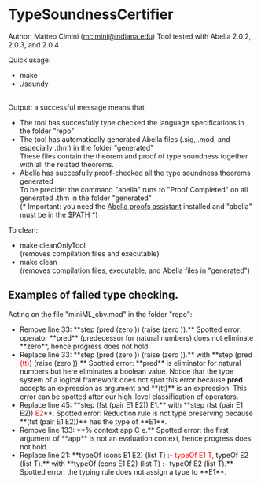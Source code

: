 # TypeSoundnessCertifier

Author: Matteo Cimini (mcimini@indiana.edu)
Tool tested with Abella 2.0.2, 2.0.3, and 2.0.4

Quick usage: <br />
<ul>
<li> make 
<li> ./soundy 
</ul>
 <br />
Output: a successful message means that <br />
<ul>
<li> The tool has succesfully type checked the language specifications in the folder "repo" 
<li> The tool has automatically generated Abella files (.sig, .mod, and especially .thm) in the folder "generated" <br /> 
     These files contain the theorem and proof of type soundness together with all the related theorems. 
<li> Abella has succesfully proof-checked all the type soundness theorems generated <br /> 
     To be precide: the command "abella" runs to "Proof Completed" on all generated .thm in the folder "generated" <br />
     (* Important: you need the <a href="http://abella-prover.org">Abella proofs assistant</a> installed and "abella" must be in the $PATH *)  
<br />
</ul>

To clean: <br />
<ul>
<li> make cleanOnlyTool 
	<br /> (removes compilation files and executable) 
<li> make clean 
	<br />  (removes compilation files, executable, and Abella files in "generated") 
</ul>


## Examples of failed type checking.

Acting on the file "miniML_cbv.mod" in the folder "repo":
<ul>		
<li> Remove line 33: **step (pred (zero )) (raise (zero )).**
	 Spotted error: operator **pred** (predecessor for natural numbers) does not eliminate **zero**, hence progress does not hold.
<li> Replace line 33: **step (pred (zero )) (raise (zero )).**  with **step (pred <span style="color:red;">(tt)</span>) (raise (zero )).**	 
	 Spotted error: **pred** is eliminator for natural numbers but here eliminates a boolean value. 
	 Notice that the type system of a logical framework does not spot this error because <strong>pred</strong> accepts an expression as argument and **(tt)** is an expression. 
	 This error can be spotted after our high-level classification of operators. 
<li> Replace line 45: **step (fst (pair E1 E2)) E1.**  with  **step (fst (pair E1 E2)) <span style="color:red;"> E2</span>**. 
	 Spotted error: Reduction rule is not type preserving because **(fst (pair E1 E2))** has the type of **E1**.
<li> Remove line 133: **% context app C e.**
	 Spotted error: the first argument of **app** is not an evaluation context, hence progress does not hold.
<li> Replace line 21: **typeOf (cons E1 E2) (list T) :- <span style="color:red;">typeOf E1 T,</span> typeOf E2 (list T).** with **typeOf (cons E1 E2) (list T) :- typeOf E2 (list T).**
	 Spotted error: the typing rule does not assign a type to **E1**.
</ul>
